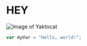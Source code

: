 # HEY
![Image of Yaktocat](https://octodex.github.com/images/yaktocat.png)

``` javascript
var myVar = "Hello, world!";
```
